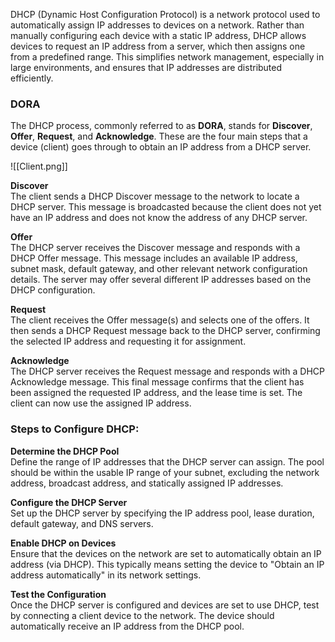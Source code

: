 DHCP (Dynamic Host Configuration Protocol) is a network protocol used to automatically assign IP addresses to devices on a network. Rather than manually configuring each device with a static IP address, DHCP allows devices to request an IP address from a server, which then assigns one from a predefined range. This simplifies network management, especially in large environments, and ensures that IP addresses are distributed efficiently.

### DORA

The DHCP process, commonly referred to as **DORA**, stands for **Discover**, **Offer**, **Request**, and **Acknowledge**. These are the four main steps that a device (client) goes through to obtain an IP address from a DHCP server.

![[Client.png]]

**Discover**  
The client sends a DHCP Discover message to the network to locate a DHCP server. This message is broadcasted because the client does not yet have an IP address and does not know the address of any DHCP server.

**Offer**  
The DHCP server receives the Discover message and responds with a DHCP Offer message. This message includes an available IP address, subnet mask, default gateway, and other relevant network configuration details. The server may offer several different IP addresses based on the DHCP configuration.

**Request**  
The client receives the Offer message(s) and selects one of the offers. It then sends a DHCP Request message back to the DHCP server, confirming the selected IP address and requesting it for assignment.

**Acknowledge**  
The DHCP server receives the Request message and responds with a DHCP Acknowledge message. This final message confirms that the client has been assigned the requested IP address, and the lease time is set. The client can now use the assigned IP address.

### Steps to Configure DHCP:

**Determine the DHCP Pool**  
Define the range of IP addresses that the DHCP server can assign. The pool should be within the usable IP range of your subnet, excluding the network address, broadcast address, and statically assigned IP addresses.

**Configure the DHCP Server**  
Set up the DHCP server by specifying the IP address pool, lease duration, default gateway, and DNS servers.

**Enable DHCP on Devices**  
Ensure that the devices on the network are set to automatically obtain an IP address (via DHCP). This typically means setting the device to "Obtain an IP address automatically" in its network settings.

**Test the Configuration**  
Once the DHCP server is configured and devices are set to use DHCP, test by connecting a client device to the network. The device should automatically receive an IP address from the DHCP pool.